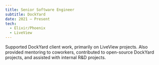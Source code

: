 ```yaml
---
title: Senior Software Engineer
subtitle: DockYard
date: 2021 – Present
tech:
  - Elixir/Phoenix
  - LiveView
---
```


Supported DockYard client work, primarily on LiveView projects. Also provided mentoring to coworkers,
contributed to open-source DockYard projects, and assisted with internal R&D projects.
